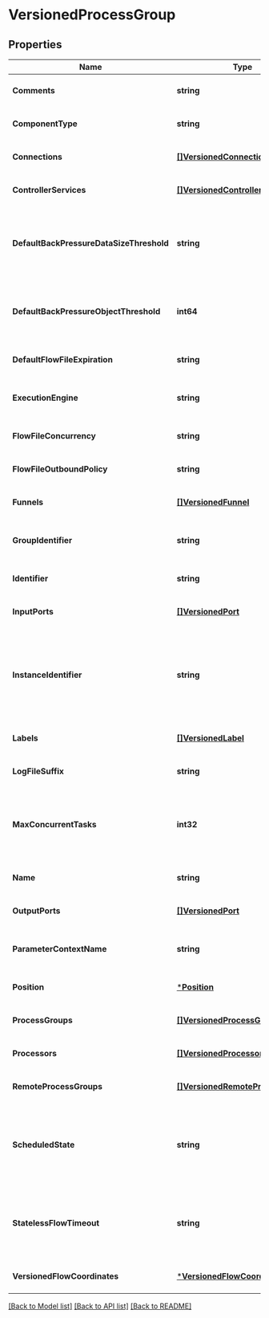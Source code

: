 # VersionedProcessGroup

## Properties
Name | Type | Description | Notes
------------ | ------------- | ------------- | -------------
**Comments** | **string** | The user-supplied comments for the component | [optional] [default to null]
**ComponentType** | **string** |  | [optional] [default to null]
**Connections** | [**[]VersionedConnection**](VersionedConnection.md) | The Connections | [optional] [default to null]
**ControllerServices** | [**[]VersionedControllerService**](VersionedControllerService.md) | The Controller Services | [optional] [default to null]
**DefaultBackPressureDataSizeThreshold** | **string** | Default value used in this Process Group for the maximum data size of objects that can be queued before back pressure is applied. | [optional] [default to null]
**DefaultBackPressureObjectThreshold** | **int64** | Default value used in this Process Group for the maximum number of objects that can be queued before back pressure is applied. | [optional] [default to null]
**DefaultFlowFileExpiration** | **string** | The default FlowFile Expiration for this Process Group. | [optional] [default to null]
**ExecutionEngine** | **string** | The Execution Engine that should be used to run the components within the group. | [optional] [default to null]
**FlowFileConcurrency** | **string** | The configured FlowFile Concurrency for the Process Group | [optional] [default to null]
**FlowFileOutboundPolicy** | **string** | The FlowFile Outbound Policy for the Process Group | [optional] [default to null]
**Funnels** | [**[]VersionedFunnel**](VersionedFunnel.md) | The Funnels | [optional] [default to null]
**GroupIdentifier** | **string** | The ID of the Process Group that this component belongs to | [optional] [default to null]
**Identifier** | **string** | The component&#x27;s unique identifier | [optional] [default to null]
**InputPorts** | [**[]VersionedPort**](VersionedPort.md) | The Input Ports | [optional] [default to null]
**InstanceIdentifier** | **string** | The instance ID of an existing component that is described by this VersionedComponent, or null if this is not mapped to an instantiated component | [optional] [default to null]
**Labels** | [**[]VersionedLabel**](VersionedLabel.md) | The Labels | [optional] [default to null]
**LogFileSuffix** | **string** | The log file suffix for this Process Group for dedicated logging. | [optional] [default to null]
**MaxConcurrentTasks** | **int32** | The maximum number of concurrent tasks that should be scheduled for this Process Group when using the Stateless Engine | [optional] [default to null]
**Name** | **string** | The component&#x27;s name | [optional] [default to null]
**OutputPorts** | [**[]VersionedPort**](VersionedPort.md) | The Output Ports | [optional] [default to null]
**ParameterContextName** | **string** | The name of the parameter context used by this process group | [optional] [default to null]
**Position** | [***Position**](Position.md) |  | [optional] [default to null]
**ProcessGroups** | [**[]VersionedProcessGroup**](VersionedProcessGroup.md) | The child Process Groups | [optional] [default to null]
**Processors** | [**[]VersionedProcessor**](VersionedProcessor.md) | The Processors | [optional] [default to null]
**RemoteProcessGroups** | [**[]VersionedRemoteProcessGroup**](VersionedRemoteProcessGroup.md) | The Remote Process Groups | [optional] [default to null]
**ScheduledState** | **string** | The Scheduled State of the Process Group, if the group is configured to use the Stateless Execution Engine. Otherwise, this value has no relevance. | [optional] [default to null]
**StatelessFlowTimeout** | **string** | The maximum amount of time that the flow is allows to run using the Stateless engine before it times out and is considered a failure | [optional] [default to null]
**VersionedFlowCoordinates** | [***VersionedFlowCoordinates**](VersionedFlowCoordinates.md) |  | [optional] [default to null]

[[Back to Model list]](../README.md#documentation-for-models) [[Back to API list]](../README.md#documentation-for-api-endpoints) [[Back to README]](../README.md)

